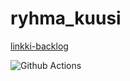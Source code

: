 # ryhma_kuusi
[linkki-backlog](https://docs.google.com/spreadsheets/d/1RO2MffWArJQC46bIBxDrssFFNXkhuvTwhy_IlThdQgs/edit?ts=5fb5358b#gid=1820141540)

![Github Actions](https://github.com/LindaJT/ryhma_kuusi/workflows/Java%20CI%20with%20Gradle/badge.svg)
